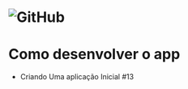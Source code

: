 # ![GitHub](https://user-images.githubusercontent.com/13178261/162545383-b9ef42d9-ceef-42ad-a5a0-3ff39da83a46.png)

# Como desenvolver o app
- Criando Uma aplicação Inicial #13

